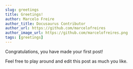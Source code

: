 ```yaml
---
slug: greetings
title: Greetings!
author: Marcelo Freire
author_title: Docusaurus Contributor
author_url: https://github.com/marcelofreires
author_image_url: https://github.com/marcelofreires.png
tags: [greetings]
---
```


Congratulations, you have made your first post!

Feel free to play around and edit this post as much you like.
